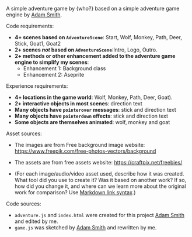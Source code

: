 A simple adventure game by {who?} based on a simple adventure game engine by [Adam Smith](https://github.com/rndmcnlly).

Code requirements:

- **4+ scenes based on `AdventureScene`**: Start, Wolf, Monkey, Path, Deer, Stick, Goat1, Goat2
- **2+ scenes _not_ based on `AdventureScene`**:Intro, Logo, Outro.
- **2+ methods or other enhancement added to the adventure game engine to simplify my scenes**:
  - Enhancement 1: Background class
  - Enhancement 2: Aseprite

Experience requirements:

- **4+ locations in the game world**: Wolf, Monkey, Path, Deer, Goat).
- **2+ interactive objects in most scenes**: direction text
- **Many objects have `pointerover` messages**: stick and direction text
- **Many objects have `pointerdown` effects**: stick and direction text
- **Some objects are themselves animated**: wolf, monkey and goat

Asset sources:
- The images are from Free background image website: https://www.freepik.com/free-photos-vectors/background
- The assets are from free assets website: https://craftpix.net/freebies/

- (For each image/audio/video asset used, describe how it was created. What tool did you use to create it? Was it based on another work? If so, how did you change it, and where can we learn more about the original work for comparison? Use [Markdown link syntax](https://docs.github.com/en/get-started/writing-on-github/getting-started-with-writing-and-formatting-on-github/basic-writing-and-formatting-syntax#links).)

Code sources:

- `adventure.js` and `index.html` were created for this project [Adam Smith](https://github.com/rndmcnlly) and edited by me.
- `game.js` was sketched by [Adam Smith](https://github.com/rndmcnlly) and rewritten by me.
